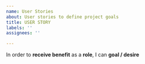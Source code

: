```yaml
---
name: User Stories
about: User stories to define project goals
title: USER STORY
labels: ''
assignees: ''

---
```


In order to **receive benefit** as a **role**, I can **goal / desire**
